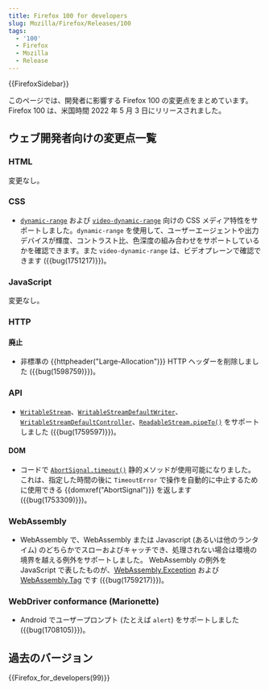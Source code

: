```yaml
---
title: Firefox 100 for developers
slug: Mozilla/Firefox/Releases/100
tags:
  - '100'
  - Firefox
  - Mozilla
  - Release
---
```

{{FirefoxSidebar}}

このページでは、開発者に影響する Firefox 100 の変更点をまとめています。Firefox 100 は、米国時間 2022 年 5 月 3 日にリリースされました。

## ウェブ開発者向けの変更点一覧

### HTML

変更なし。

### CSS

- [`dynamic-range`](/ja/docs/Web/CSS/@media/dynamic-range) および [`video-dynamic-range`](/ja/docs/Web/CSS/@media/video-dynamic-range) 向けの CSS メディア特性をサポートしました。`dynamic-range` を使用して、ユーザーエージェントや出力デバイスが輝度、コントラスト比、色深度の組み合わせをサポートしているかを確認できます。また `video-dynamic-range` は、ビデオプレーンで確認できます ({{bug(1751217)}})。

### JavaScript

変更なし。

### HTTP

#### 廃止

- 非標準の {{httpheader("Large-Allocation")}} HTTP ヘッダーを削除しました ({{bug(1598759)}})。

### API

- [`WritableStream`](/ja/docs/Web/API/WritableStream)、[`WritableStreamDefaultWriter`](/ja/docs/Web/API/WritableStreamDefaultWriter)、[`WritableStreamDefaultController`](/ja/docs/Web/API/WritableStreamDefaultController)、[`ReadableStream.pipeTo()`](/ja/docs/Web/API/ReadableStream/pipeTo) をサポートしました ({{bug(1759597)}})。

#### DOM

- コードで [`AbortSignal.timeout()`](/ja/docs/Web/API/AbortSignal/timeout) 静的メソッドが使用可能になりました。
  これは、指定した時間の後に `TimeoutError` で操作を自動的に中止するために使用できる {{domxref("AbortSignal")}} を返します ({{bug(1753309)}})。

### WebAssembly

- WebAssembly で、WebAssembly または Javascript (あるいは他のランタイム) のどちらかでスローおよびキャッチでき、処理されない場合は環境の境界を越える例外をサポートしました。
  WebAssembly の例外を JavaScript で表したものが、[WebAssembly.Exception](/ja/docs/Web/JavaScript/Reference/Global_Objects/WebAssembly/Exception) および [WebAssembly.Tag](/ja/docs/Web/JavaScript/Reference/Global_Objects/WebAssembly/Tag) です ({{bug(1759217)}})。

### WebDriver conformance (Marionette)

- Android でユーザープロンプト (たとえば `alert`) をサポートしました ({{bug(1708105)}})。

## 過去のバージョン

{{Firefox_for_developers(99)}}
